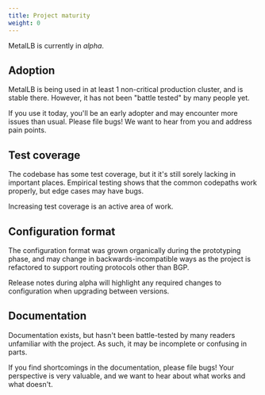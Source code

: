 ```yaml
---
title: Project maturity
weight: 0
---
```


MetalLB is currently in *alpha*.

## Adoption

MetalLB is being used in at least 1 non-critical production cluster,
and is stable there. However, it has not been "battle tested" by many
people yet.

If you use it today, you'll be an early adopter and may encounter more
issues than usual. Please file bugs! We want to hear from you and
address pain points.

## Test coverage

The codebase has some test coverage, but it it's still sorely lacking
in important places. Empirical testing shows that the common codepaths
work properly, but edge cases may have bugs.

Increasing test coverage is an active area of work.

## Configuration format

The configuration format was grown organically during the prototyping
phase, and may change in backwards-incompatible ways as the project is
refactored to support routing protocols other than BGP.

Release notes during alpha will highlight any required changes to
configuration when upgrading between versions.

## Documentation

Documentation exists, but hasn't been battle-tested by many readers
unfamiliar with the project. As such, it may be incomplete or
confusing in parts.

If you find shortcomings in the documentation, please file bugs! Your
perspective is very valuable, and we want to hear about what works and
what doesn't.
